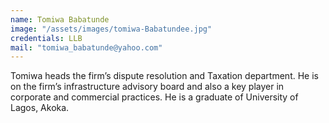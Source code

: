 ```yaml
---
name: Tomiwa Babatunde
image: "/assets/images/tomiwa-Babatundee.jpg"
credentials: LLB
mail: "tomiwa_babatunde@yahoo.com"
---
```


Tomiwa heads the firm’s dispute resolution and Taxation department. He is on the firm’s infrastructure advisory board and also a key player in corporate and commercial practices. He is a graduate of University of Lagos, Akoka.